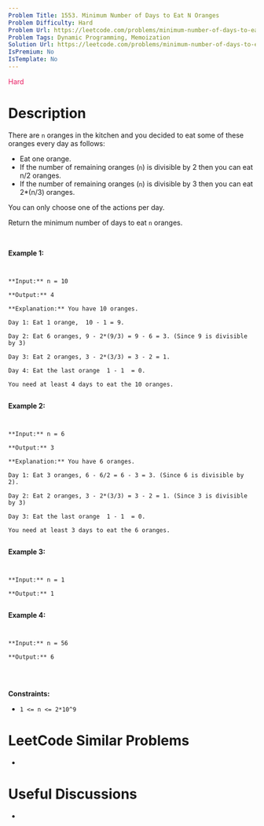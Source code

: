 ```yaml
---
Problem Title: 1553. Minimum Number of Days to Eat N Oranges
Problem Difficulty: Hard
Problem Url: https://leetcode.com/problems/minimum-number-of-days-to-eat-n-oranges/
Problem Tags: Dynamic Programming, Memoization
Solution Url: https://leetcode.com/problems/minimum-number-of-days-to-eat-n-oranges/solution/
IsPremium: No
IsTemplate: No
---
```


<span style="color: rgb(233, 30, 99);">Hard</span>

# Description

There are `n` oranges in the kitchen and you decided to eat some of these oranges every day as follows:


* Eat one orange.
* If the number of remaining oranges (`n`) is divisible by 2 then you can eat  n/2 oranges.
* If the number of remaining oranges (`n`) is divisible by 3 then you can eat  2*(n/3) oranges.


You can only choose one of the actions per day.


Return the minimum number of days to eat `n` oranges.


 


**Example 1:**



```

**Input:** n = 10
**Output:** 4
**Explanation:** You have 10 oranges.
Day 1: Eat 1 orange,  10 - 1 = 9.  
Day 2: Eat 6 oranges, 9 - 2*(9/3) = 9 - 6 = 3. (Since 9 is divisible by 3)
Day 3: Eat 2 oranges, 3 - 2*(3/3) = 3 - 2 = 1. 
Day 4: Eat the last orange  1 - 1  = 0.
You need at least 4 days to eat the 10 oranges.

```

**Example 2:**



```

**Input:** n = 6
**Output:** 3
**Explanation:** You have 6 oranges.
Day 1: Eat 3 oranges, 6 - 6/2 = 6 - 3 = 3. (Since 6 is divisible by 2).
Day 2: Eat 2 oranges, 3 - 2*(3/3) = 3 - 2 = 1. (Since 3 is divisible by 3)
Day 3: Eat the last orange  1 - 1  = 0.
You need at least 3 days to eat the 6 oranges.

```

**Example 3:**



```

**Input:** n = 1
**Output:** 1

```

**Example 4:**



```

**Input:** n = 56
**Output:** 6

```

 


**Constraints:**


* `1 <= n <= 2*10^9`


# LeetCode Similar Problems

- []()

# Useful Discussions

- []()
